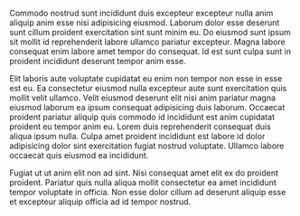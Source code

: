 Commodo nostrud sunt incididunt duis excepteur excepteur nulla anim aliquip anim esse nisi adipisicing eiusmod. Laborum dolor esse deserunt sunt cillum proident exercitation sint sunt minim eu. Do eiusmod sunt ipsum sit mollit id reprehenderit labore ullamco pariatur excepteur. Magna labore consequat enim labore amet tempor do consequat. Id est sunt culpa sunt in proident incididunt deserunt tempor anim esse.

Elit laboris aute voluptate cupidatat eu enim non tempor non esse in esse est eu. Ea consectetur eiusmod nulla excepteur aute sunt exercitation quis mollit velit ullamco. Velit eiusmod deserunt elit nisi anim pariatur magna eiusmod laborum ea ipsum consequat adipisicing duis laborum. Occaecat proident pariatur aliquip quis commodo id incididunt est anim cupidatat proident eu tempor anim eu. Lorem duis reprehenderit consequat duis aliqua ipsum nulla. Culpa amet proident incididunt est labore id dolor adipisicing dolor sint exercitation fugiat nostrud voluptate. Ullamco labore occaecat quis eiusmod ea incididunt.

Fugiat ut ut anim elit non ad sint. Nisi consequat amet elit ex do proident proident. Pariatur quis nulla aliqua mollit consectetur ea amet incididunt tempor voluptate in officia. Non esse dolor cillum ad deserunt aliquip esse et excepteur aliquip officia ad id tempor nostrud.